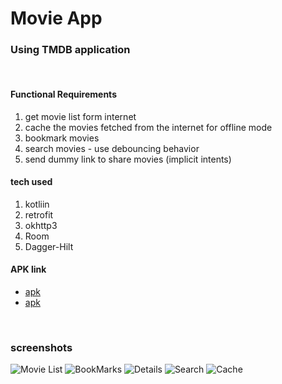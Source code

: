 # Movie App
### Using TMDB application

&nbsp;

#### Functional Requirements
1. get movie list form internet
2. cache the movies fetched from the internet for offline mode
3. bookmark movies
4. search movies - use debouncing behavior
5. send dummy link to share movies (implicit intents)

#### tech used
1. kotliin
2. retrofit
3. okhttp3
4. Room
5. Dagger-Hilt

#### APK link
- [apk](https://drive.google.com/file/d/17LMeXWwE3DVseSME0T_c8vVW3G9TzixI/view?usp=drive_link)
- [apk](https://drive.google.com/file/d/1otOgL6KzSybnKVKWYxYpXU_K_lS5JotF/view?usp=drive_link)

&nbsp;

### screenshots
![Movie List](screenshots/movie_list.jpg)
![BookMarks](screenshots/bookmark.jpg)
![Details](screenshots/details.jpg)
![Search](screenshots/search.jpg)
![Cache](screenshots/cache.jpg)
